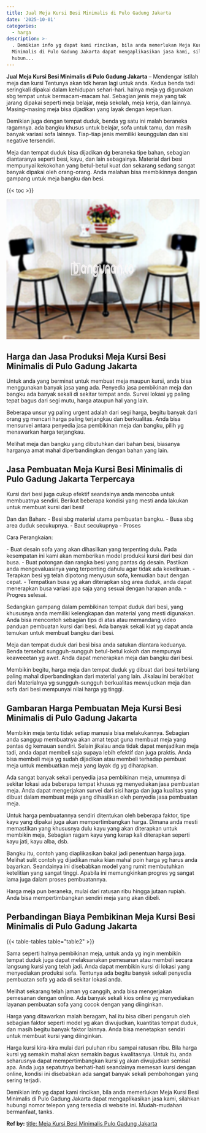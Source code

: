 ```yaml
---
title: Jual Meja Kursi Besi Minimalis di Pulo Gadung Jakarta
date: '2025-10-01'
categories:
  - harga
description: >-
  . Demikian info yg dapat kami rincikan, bila anda memerlukan Meja Kursi Besi
  Minimalis di Pulo Gadung Jakarta dapat mengaplikasikan jasa kami, silahkan
  hubun...
---
```


**Jual Meja Kursi Besi Minimalis di Pulo Gadung Jakarta** – Mendengar istilah meja dan kursi Tentunya akan tdk heran lagi untuk anda. Kedua benda tadi seringkali dipakai dalam kehidupan sehari-hari. halnya meja yg digunakan sbg tempat untuk bermacam-macam hal. Sebagian jenis meja yang tak jarang dipakai seperti meja belajar, meja sekolah, meja kerja, dan lainnya. Masing-masing meja bisa dijadikan yang layak dengan keperluan.

Demikian juga dengan tempat duduk, benda yg satu ini malah beraneka ragamnya. ada bangku khusus untuk belajar, sofa untuk tamu, dan masih banyak variasi sofa lainnya. Tiap-tiap jenis memiliki keunggulan dan sisi negative tersendiri.

Meja dan tempat duduk bisa dijadikan dg beraneka tipe bahan, sebagian diantaranya seperti besi, kayu, dan lain sebagainya. Material dari besi mempunyai kekokohan yang betul-betul kuat dan sekarang sedang sangat banyak dipakai oleh orang-orang. Anda malahan bisa membikinnya dengan gampang untuk meja bangku dan besi.

{{< toc >}}

![Jual Meja Kursi Besi Minimalis di Pulo Gadung Jakarta](/images/jual-meja-besi-murah05.png)

## Harga dan Jasa Produksi Meja Kursi Besi Minimalis di Pulo Gadung Jakarta

Untuk anda yang berminat untuk membuat meja maupun kursi, anda bisa menggunakan banyak jasa yang ada. Penyedia jasa pembikinan meja dan bangku ada banyak sekali di sekitar tempat anda. Survei lokasi yg paling tepat bagus dari segi mutu, harga ataupun hal yang lain.

Beberapa unsur yg paling urgent adalah dari segi harga, begitu banyak dari orang yg mencari harga paling terjangkau dan berkualitas. Anda bisa mensurvei antara penyedia jasa pembikinan meja dan bangku, pilih yg menawarkan harga terjangkau.

Melihat meja dan bangku yang dibutuhkan dari bahan besi, biasanya harganya amat mahal diperbandingkan dengan bahan yang lain.

## Jasa Pembuatan Meja Kursi Besi Minimalis di Pulo Gadung Jakarta Terpercaya

Kursi dari besi juga cukup efektif seandainya anda mencoba untuk membuatnya sendiri. Berikut beberapa kondisi yang mesti anda lakukan untuk membuat kursi dari besi!

Dan dan Bahan: - Besi sbg material utama pembuatan bangku. - Busa sbg area duduk secukupnya. - Baut secukupnya - Proses

Cara Perangkaian:

\- Buat desain sofa yang akan dihasilkan yang terpenting dulu. Pada kesempatan ini kami akan memberikan model produksi kursi dari besi dan busa. - Buat potongan dan rangka besi yang pantas dg desain. Pastikan anda mengevaluasinya yang terpenting dahulu agar tidak ada kekeliruan. - Terapkan besi yg telah dipotong menyusun sofa, kemudian baut dengan cepat. - Tempatkan busa yg akan diterapkan sbg area duduk, anda dapat menerapkan busa variasi apa saja yang sesuai dengan harapan anda. - Progres selesai.

Sedangkan gampang dalam pembikinan tempat duduk dari besi, yang khususnya anda memiliki kelengkapan dan material yang mesti digunakan. Anda bisa mencontoh sebagian tips di atas atau memandang video panduan pembuatan kursi dari besi. Ada banyak sekali kiat yg dapat anda temukan untuk membuat bangku dari besi.

Meja dan tempat duduk dari besi bisa anda satukan diantara keduanya. Benda tersebut sungguh-sungguh betul-betul kokoh dan mempunyai keaweeetan yg awet. Anda dapat menerapkan meja dan bangku dari besi.

Membikin begitu, harga meja dan tempat duduk yg dibuat dari besi terbilang paling mahal diperbandingkan dari material yang lain. Jikalau ini berakibat dari Materialnya yg sungguh-sungguh berkualitas mewujudkan meja dan sofa dari besi mempunyai nilai harga yg tinggi.

## Gambaran Harga Pembuatan Meja Kursi Besi Minimalis di Pulo Gadung Jakarta

Membikin meja tentu tidak setiap manusia bisa melakukannya. Sebagian anda sanggup membuatnya akan amat tepat guna membuat meja yang pantas dg kemauan sendiri. Selain jikalau anda tidak dapat menjadikan meja tadi, anda dapat membeli saja supaya lebih efektif dan juga praktis. Anda bisa membeli meja yg sudah dijadikan atau membeli terhadap pembuat meja untuk membuatkan meja yang layak dg yg diharapkan.

Ada sangat banyak sekali penyedia jasa pembikinan meja, umumnya di sekitar lokasi ada beberapa tempat khusus yg menyediakan jasa pembuatan meja. Anda dapat mengerjakan survei dari sisi harga dan juga kualitas yang dibuat dalam membuat meja yang dihasilkan oleh penyedia jasa pembuatan meja.

Untuk harga pembuatannya sendiri ditentukan oleh beberapa faktor, tipe kayu yang dipakai juga akan mempertimbangkan harga. Dimana anda mesti memastikan yang khususnya dulu kayu yang akan diterapkan untuk membikin meja, Sebagian ragam kayu yang kerap kali diterapkan seperti kayu jati, kayu alba, dsb.

Bangku itu, contoh yang diaplikasikan bakal jadi penentuan harga juga. Melihat sulit contoh yg dijadikan maka kian mahal poin harga yg harus anda bayarkan. Seandainya ini disebabkan model yang rumit membutuhkan ketelitian yang sangat tinggi. Apabila ini memungkinkan progres yg sangat lama juga dalam proses pembuatannya.

Harga meja pun beraneka, mulai dari ratusan ribu hingga jutaan rupiah. Anda bisa mempertimbangkan sendiri meja yang akan dibeli.

## Perbandingan Biaya Pembikinan Meja Kursi Besi Minimalis di Pulo Gadung Jakarta

{{< table-tables table="table2" >}}

Sama seperti halnya pembikinan meja, untuk anda yg ingin membikin tempat duduk juga dapat melaksanakan pemesanan atau membeli secara langsung kursi yang telah jadi. Anda dapat membikin kursi di lokasi yang menyediakan produksi sofa. Tentunya ada begitu banyak sekali penyedia pembuatan sofa yg ada di sekitar lokasi anda.

Melihat sekarang telah jaman yg canggih, anda bisa mengerjakan pemesanan dengan online. Ada banyak sekali kios online yg menyediakan layanan pembuatan sofa yang cocok dengan yang diinginkan.

Harga yang ditawarkan malah beragam, hal itu bisa diberi pengaruh oleh sebagian faktor seperti model yg akan diwujudkan, kuantitas tempat duduk, dan masih begitu banyak faktor lainnya. Anda bisa menetapkan sendiri untuk membuat kursi yang diinginkan.

Harga kursi kira-kira mulai dari puluhan ribu sampai ratusan ribu. Bila harga kursi yg semakin mahal akan semakin bagus kwalitasnya. Untuk itu, anda seharusnya dapat mempertimbangkan kursi yg akan diwujudkan semisal apa. Anda juga sepatutnya berhati-hati seandainya memesan kursi dengan online, kondisi ini disebabkan ada sangat banyak sekali pembohongan yang sering terjadi.

Demikian info yg dapat kami rincikan, bila anda memerlukan Meja Kursi Besi Minimalis di Pulo Gadung Jakarta dapat mengaplikasikan jasa kami, silahkan hubungi nomor telepon yang tersedia di website ini. Mudah-mudahan bermanfaat, tanks.

**Ref by:** [title: Meja Kursi Besi Minimalis Pulo Gadung Jakarta](https://id.wikipedia.org/wiki/title:)
